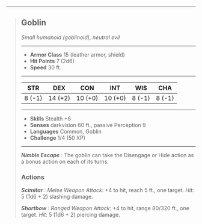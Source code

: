 ___
> ## Goblin
>*Small humanoid (goblinoid), neutral evil*
> ___
> - **Armor Class** 15 (leather armor, shield)
> - **Hit Points** 7 (2d6)
> - **Speed** 30 ft.
>___
>|STR|DEX|CON|INT|WIS|CHA|
>|:---:|:---:|:---:|:---:|:---:|:---:|
>|8 (-1)|14 (+2)|10 (+0)|10 (+0)|8 (-1)|8 (-1)|
>___
> - **Skills** Stealth +6
> - **Senses** darkvision 60 ft., passive Perception 9
> - **Languages** Common, Goblin
> - **Challenge** 1/4 (50 XP)
>___
> ***Nimble Escape*** : The goblin can take the Disengage or Hide action as a bonus action on each of its turns.
> 
> ### Actions
> ***Scimitar*** : *Melee Weapon Attack*: +4 to hit, reach 5 ft., one target. *Hit*: 5 (1d6 + 2) slashing damage.
> 
> ***Shortbow*** : *Ranged Weapon Attack*: +4 to hit, range 80/320 ft., one target. *Hit*: 5 (1d6 + 2) piercing damage.
>
